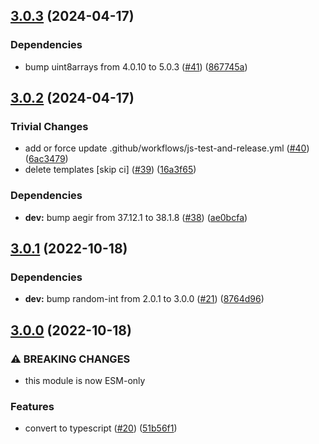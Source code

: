 ## [3.0.3](https://github.com/alanshaw/it-concat/compare/v3.0.2...v3.0.3) (2024-04-17)


### Dependencies

* bump uint8arrays from 4.0.10 to 5.0.3 ([#41](https://github.com/alanshaw/it-concat/issues/41)) ([867745a](https://github.com/alanshaw/it-concat/commit/867745a79814188a28c42426e1c63b0bde145705))

## [3.0.2](https://github.com/alanshaw/it-concat/compare/v3.0.1...v3.0.2) (2024-04-17)


### Trivial Changes

* add or force update .github/workflows/js-test-and-release.yml ([#40](https://github.com/alanshaw/it-concat/issues/40)) ([6ac3479](https://github.com/alanshaw/it-concat/commit/6ac3479970fc6af1fda9fa4ce58dc949dc276b08))
* delete templates [skip ci] ([#39](https://github.com/alanshaw/it-concat/issues/39)) ([16a3f65](https://github.com/alanshaw/it-concat/commit/16a3f652ee6a9e27e88a8f7ea659b5c0990bab7c))


### Dependencies

* **dev:** bump aegir from 37.12.1 to 38.1.8 ([#38](https://github.com/alanshaw/it-concat/issues/38)) ([ae0bcfa](https://github.com/alanshaw/it-concat/commit/ae0bcfadfa5aef2365d10440a1343ab34234c858))

## [3.0.1](https://github.com/alanshaw/it-concat/compare/v3.0.0...v3.0.1) (2022-10-18)


### Dependencies

* **dev:** bump random-int from 2.0.1 to 3.0.0 ([#21](https://github.com/alanshaw/it-concat/issues/21)) ([8764d96](https://github.com/alanshaw/it-concat/commit/8764d96866b0cfaa0359add9bf706dc79981439a))

## [3.0.0](https://github.com/alanshaw/it-concat/compare/v2.0.0...v3.0.0) (2022-10-18)


### ⚠ BREAKING CHANGES

* this module is now ESM-only

### Features

* convert to typescript ([#20](https://github.com/alanshaw/it-concat/issues/20)) ([51b56f1](https://github.com/alanshaw/it-concat/commit/51b56f18346fd33a5232292af930590dc70aeac0))
